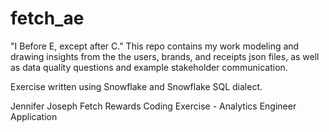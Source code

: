 # fetch_ae
"I Before E, except after C." 
This repo contains my work modeling and drawing insights from the the users, brands, and receipts json files, as well as data quality questions and example stakeholder communication. 

Exercise written using Snowflake and Snowflake SQL dialect.

Jennifer Joseph Fetch Rewards Coding Exercise - Analytics Engineer Application

